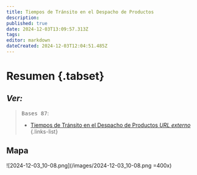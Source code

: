 ```yaml
---
title: Tiempos de Tránsito en el Despacho de Productos
description: 
published: true
date: 2024-12-03T13:09:57.313Z
tags: 
editor: markdown
dateCreated: 2024-12-03T12:04:51.485Z
---
```


# Resumen {.tabset}

## **Ver*:*
> <kbd>Bases 87</kbd>:
> - [Tiempos de Tránsito en el Despacho de Productos *URL externo*](https://www.cenabast.cl/documentos-proveedores/tiempo-de-transito-en-el-despacho-de-productos/)
{.links-list}
<!-- {blockquote:.is-info} -->

## Mapa

![2024-12-03_10-08.png](/images/2024-12-03_10-08.png =400x)

